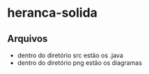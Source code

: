 # heranca-solida

## Arquivos
- dentro do diretório src estão os .java
- dentro do diretório png estão os diagramas 

